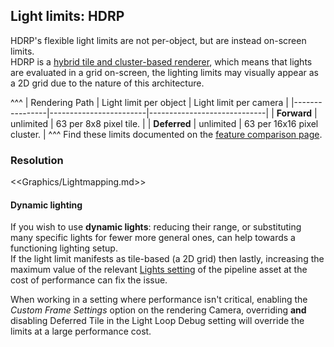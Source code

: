 ## Light limits: HDRP
HDRP's flexible light limits are not per-object, but are instead on-screen limits.  
HDRP is a [hybrid tile and cluster-based renderer](https://docs.unity3d.com/Packages/com.unity.render-pipelines.high-definition@latest/index.html?subfolder=/manual/HDRP-Features.html#lighting-architecture), which means that lights are evaluated in a grid on-screen, the lighting limits may visually appear as a 2D grid due to the nature of this architecture.  

^^^
| Rendering Path | Light limit per object | Light limit per camera      |
|----------------|------------------------|-----------------------------|
| **Forward**    | unlimited              | 63 per 8x8 pixel tile.      |
| **Deferred**   | unlimited              | 63 per 16x16 pixel cluster. |
^^^ Find these limits documented on the [feature comparison page](https://docs.unity3d.com/Packages/com.unity.render-pipelines.high-definition@latest/index.html?subfolder=/manual/Feature-Comparison.html).

### Resolution

<<Graphics/Lightmapping.md>>

#### Dynamic lighting
If you wish to use **dynamic lights**: reducing their range, or substituting many specific lights for fewer more general ones, can help towards a functioning lighting setup.  
If the light limit manifests as tile-based (a 2D grid) then lastly, increasing the maximum value of the relevant [Lights setting](https://docs.unity3d.com/Packages/com.unity.render-pipelines.high-definition@latest/index.html?subfolder=/manual/HDRP-Asset.html#lights) of the pipeline asset at the cost of performance can fix the issue.

When working in a setting where performance isn't critical, enabling the *Custom Frame Settings* option on the rendering Camera, overriding **and** disabling Deferred Tile in the Light Loop Debug setting will override the limits at a large performance cost.

